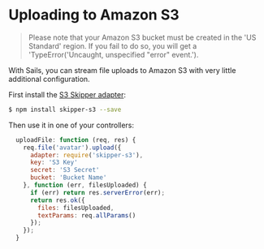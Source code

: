 # Uploading to Amazon S3

>Please note that your Amazon S3 bucket must be created in the 'US Standard' region.
>If you fail to do so, you will get a 'TypeError('Uncaught, unspecified "error" event.').

With Sails, you can stream file uploads to Amazon S3 with very little additional configuration.


First install the [S3 Skipper adapter](https://github.com/balderdashy/skipper-s3):
```sh
$ npm install skipper-s3 --save
```

Then use it in one of your controllers:

```javascript
  uploadFile: function (req, res) {
    req.file('avatar').upload({
      adapter: require('skipper-s3'),
      key: 'S3 Key'
      secret: 'S3 Secret'
      bucket: 'Bucket Name'
    }, function (err, filesUploaded) {
      if (err) return res.serverError(err);
      return res.ok({
        files: filesUploaded,
        textParams: req.allParams()
      });
    });
  }
```

<docmeta name="displayName" value="Uploading to S3">
